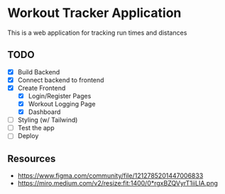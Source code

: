 # Workout Tracker Application

This is a web application for tracking run times and distances

## TODO

- [x] Build Backend
- [x] Connect backend to frontend
- [x] Create Frontend
  - [x] Login/Register Pages
  - [x] Workout Logging Page
  - [x] Dashboard
- [ ] Styling (w/ Tailwind)
- [ ] Test the app
- [ ] Deploy

## Resources

- https://www.figma.com/community/file/1212785201447006833
- https://miro.medium.com/v2/resize:fit:1400/0*rgxBZQVyrT1iiLIA.png
